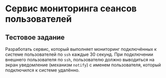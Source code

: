 # Сервис мониторинга сеансов пользователей

## Тестовое задание

Разработать сервис, который выполняет мониторинг подключённых к системе пользователей по `ssh` каждые 30 секунд. При подключении внешнего пользователя по `ssh`, пользователю должно выводиться на экран уведомление (механизм `notify`) с именем пользователя, который подключился к системе удалённо.